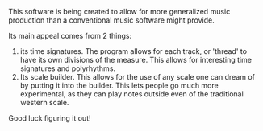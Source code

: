 This software is being created to allow for more generalized music production than a conventional music software might provide.

Its main appeal comes from 2 things:
  1. its time signatures. The program allows for each track, or 'thread' to have its own divisions of the measure.
This allows for interesting time signatures and polyrhythms.
  2. Its scale builder. This allows for the use of any scale one can dream of by putting it into the builder.
This lets people go much more experimental, as they can play notes outside even of the traditional western scale.

Good luck figuring it out!
